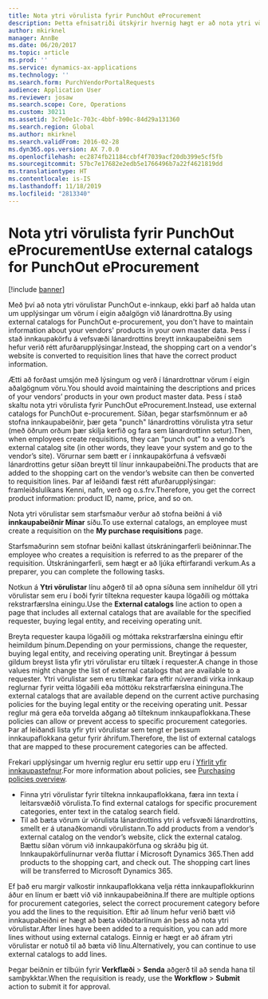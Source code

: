 ```yaml
---
title: Nota ytri vörulista fyrir PunchOut eProcurement
description: Þetta efnisatriði útskýrir hvernig hægt er að nota ytri vörulista til að stofna og senda innkaupabeiðnir.
author: mkirknel
manager: AnnBe
ms.date: 06/20/2017
ms.topic: article
ms.prod: ''
ms.service: dynamics-ax-applications
ms.technology: ''
ms.search.form: PurchVendorPortalRequests
audience: Application User
ms.reviewer: josaw
ms.search.scope: Core, Operations
ms.custom: 30211
ms.assetid: 3c7e0e1c-703c-4bbf-b90c-84d29a131360
ms.search.region: Global
ms.author: mkirknel
ms.search.validFrom: 2016-02-28
ms.dyn365.ops.version: AX 7.0.0
ms.openlocfilehash: ec2874fb21184ccbf4f7039acf20db399e5cf5fb
ms.sourcegitcommit: 57bc7e17682e2edb5e1766496b7a22f4621819dd
ms.translationtype: HT
ms.contentlocale: is-IS
ms.lasthandoff: 11/18/2019
ms.locfileid: "2813340"
---
```

# <a name="use-external-catalogs-for-punchout-eprocurement"></a><span data-ttu-id="99a75-103">Nota ytri vörulista fyrir PunchOut eProcurement</span><span class="sxs-lookup"><span data-stu-id="99a75-103">Use external catalogs for PunchOut eProcurement</span></span>

[!include [banner](../includes/banner.md)]

<span data-ttu-id="99a75-104">Með því að nota ytri vörulistar PunchOut e-innkaup, ekki þarf að halda utan um upplýsingar um vörum í eigin aðalgögn við lánardrottna.</span><span class="sxs-lookup"><span data-stu-id="99a75-104">By using external catalogs for PunchOut e-procurement, you don't have to maintain information about your vendors' products in your own master data.</span></span> <span data-ttu-id="99a75-105">Þess í stað innkaupakörfu á vefsvæði lánardrottins breytt innkaupabeiðni sem hefur verið rétt afurðarupplýsingar.</span><span class="sxs-lookup"><span data-stu-id="99a75-105">Instead, the shopping cart on a vendor's website is converted to requisition lines that have the correct product information.</span></span> 

<span data-ttu-id="99a75-106">Ætti að forðast umsjón með lýsingum og verð í lánardrottnar vörum í eigin aðalgögnum vöru.</span><span class="sxs-lookup"><span data-stu-id="99a75-106">You should avoid maintaining the descriptions and prices of your vendors’ products in your own product master data.</span></span> <span data-ttu-id="99a75-107">Þess í stað skaltu nota ytri vörulista fyrir PunchOut eProcurement.</span><span class="sxs-lookup"><span data-stu-id="99a75-107">Instead, use external catalogs for PunchOut e-procurement.</span></span> <span data-ttu-id="99a75-108">Síðan, þegar starfsmönnum er að stofna innkaupabeiðnir, þær geta "punch" lánardrottins vörulista ytra setur (með öðrum orðum þær skilja kerfið og fara sem lánardrottinn setur).</span><span class="sxs-lookup"><span data-stu-id="99a75-108">Then, when employees create requisitions, they can “punch out” to a vendor’s external catalog site (in other words, they leave your system and go to the vendor’s site).</span></span> <span data-ttu-id="99a75-109">Vörurnar sem bætt er í innkaupakörfuna á vefsvæði lánardrottins getur síðan breytt til línur innkaupabeiðni.</span><span class="sxs-lookup"><span data-stu-id="99a75-109">The products that are added to the shopping cart on the vendor’s website can then be converted to requisition lines.</span></span> <span data-ttu-id="99a75-110">Þar af leiðandi fæst rétt afurðarupplýsingar: framleiðslulíkans Kenni, nafn, verð og o.s.frv.</span><span class="sxs-lookup"><span data-stu-id="99a75-110">Therefore, you get the correct product information: product ID, name, price, and so on.</span></span>

<span data-ttu-id="99a75-111">Nota ytri vörulistar sem starfsmaður verður að stofna beiðni á við **innkaupabeiðnir Mínar** síðu.</span><span class="sxs-lookup"><span data-stu-id="99a75-111">To use external catalogs, an employee must create a requisition on the **My purchase requisitions** page.</span></span>

<span data-ttu-id="99a75-112">Starfsmaðurinn sem stofnar beiðni kallast útskráningarferli beiðninnar.</span><span class="sxs-lookup"><span data-stu-id="99a75-112">The employee who creates a requisition is referred to as the preparer of the requisition.</span></span> <span data-ttu-id="99a75-113">Útskráningarferli, sem hægt er að ljúka eftirfarandi verkum.</span><span class="sxs-lookup"><span data-stu-id="99a75-113">As a preparer, you can complete the following tasks.</span></span>

<span data-ttu-id="99a75-114">Notkun á **Ytri vörulistar** línu aðgerð til að opna síðuna sem inniheldur öll ytri vörulistar sem eru í boði fyrir tiltekna requester kaupa lögaðili og móttaka rekstrarfærslna einingu.</span><span class="sxs-lookup"><span data-stu-id="99a75-114">Use the **External catalogs** line action to open a page that includes all external catalogs that are available for the specified requester, buying legal entity, and receiving operating unit.</span></span>

<span data-ttu-id="99a75-115">Breyta requester kaupa lögaðili og móttaka rekstrarfærslna einingu eftir heimildum þínum.</span><span class="sxs-lookup"><span data-stu-id="99a75-115">Depending on your permissions, change the requester, buying legal entity, and receiving operating unit.</span></span> <span data-ttu-id="99a75-116">Breytingar á þessum gildum breyst lista yfir ytri vörulistar eru tiltæk í requester.</span><span class="sxs-lookup"><span data-stu-id="99a75-116">A change in those values might change the list of external catalogs that are available to a requester.</span></span> <span data-ttu-id="99a75-117">Ytri vörulistar sem eru tiltækar fara eftir núverandi virka innkaup reglurnar fyrir veitta lögaðili eða móttöku rekstrarfærslna eininguna.</span><span class="sxs-lookup"><span data-stu-id="99a75-117">The external catalogs that are available depend on the current active purchasing policies for the buying legal entity or the receiving operating unit.</span></span> <span data-ttu-id="99a75-118">Þessar reglur má gera eða torvelda aðgang að tilteknum innkaupaflokkana.</span><span class="sxs-lookup"><span data-stu-id="99a75-118">These policies can allow or prevent access to specific procurement categories.</span></span> <span data-ttu-id="99a75-119">Þar af leiðandi lista yfir ytri vörulistar sem tengt er þessum innkaupaflokkana getur fyrir áhrifum.</span><span class="sxs-lookup"><span data-stu-id="99a75-119">Therefore, the list of external catalogs that are mapped to these procurement categories can be affected.</span></span>

<span data-ttu-id="99a75-120">Frekari upplýsingar um hvernig reglur eru settir upp eru í [Yfirlit yfir innkaupastefnur](../procurement/purchase-policies.md).</span><span class="sxs-lookup"><span data-stu-id="99a75-120">For more information about policies, see [Purchasing policies overview](../procurement/purchase-policies.md).</span></span>

- <span data-ttu-id="99a75-121">Finna ytri vörulistar fyrir tiltekna innkaupaflokkana, færa inn texta í leitarsvæðið vörulista.</span><span class="sxs-lookup"><span data-stu-id="99a75-121">To find external catalogs for specific procurement categories, enter text in the catalog search field.</span></span>
- <span data-ttu-id="99a75-122">Til að bæta vörum úr vörulista lánardrottins ytri á vefsvæði lánardrottins, smellt er á utanaðkomandi vörulistann.</span><span class="sxs-lookup"><span data-stu-id="99a75-122">To add products from a vendor’s external catalog on the vendor’s website, click the external catalog.</span></span> <span data-ttu-id="99a75-123">Bættu síðan vörum við innkaupakörfuna og skráðu þig út. Innkaupakörfulínurnar verða fluttar í Microsoft Dynamics 365.</span><span class="sxs-lookup"><span data-stu-id="99a75-123">Then add products to the shopping cart, and check out. The shopping cart lines will be transferred to Microsoft Dynamics 365.</span></span>

<span data-ttu-id="99a75-124">Ef það eru margir valkostir innkaupaflokkana velja rétta innkaupaflokkurinn áður en línum er bætt við við innkaupabeiðnina.</span><span class="sxs-lookup"><span data-stu-id="99a75-124">If there are multiple options for procurement categories, select the correct procurement category before you add the lines to the requisition.</span></span>
<span data-ttu-id="99a75-125">Eftir að línum hefur verið bætt við innkaupabeiðni er hægt að bæta viðbótarlínum án þess að nota ytri vörulistar.</span><span class="sxs-lookup"><span data-stu-id="99a75-125">After lines have been added to a requisition, you can add more lines without using external catalogs.</span></span> <span data-ttu-id="99a75-126">Einnig er hægt er að áfram ytri vörulistar er notuð til að bæta við línu.</span><span class="sxs-lookup"><span data-stu-id="99a75-126">Alternatively, you can continue to use external catalogs to add lines.</span></span>

<span data-ttu-id="99a75-127">Þegar beiðnin er tilbúin fyrir **Verkflæði** > **Senda** aðgerð til að senda hana til samþykktar.</span><span class="sxs-lookup"><span data-stu-id="99a75-127">When the requisition is ready, use the **Workflow** > **Submit** action to submit it for approval.</span></span>
